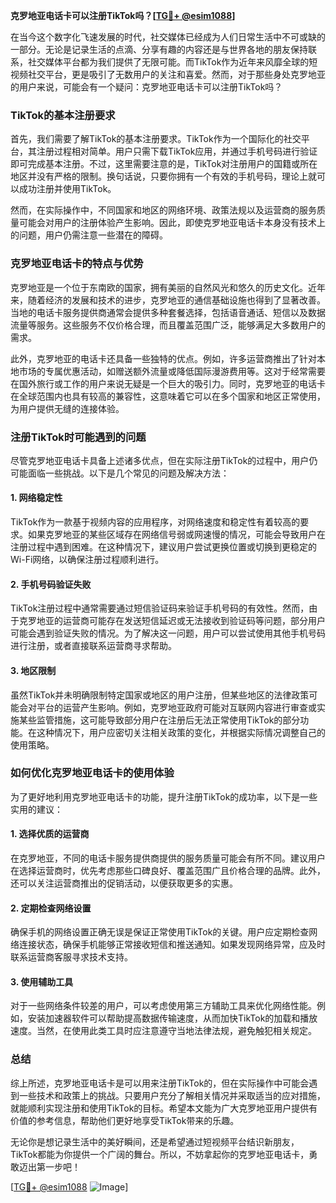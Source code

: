 **克罗地亚电话卡可以注册TikTok吗？[[TG💪+ @esim1088](https://t.me/s/esim1088)]**

在当今这个数字化飞速发展的时代，社交媒体已经成为人们日常生活中不可或缺的一部分。无论是记录生活的点滴、分享有趣的内容还是与世界各地的朋友保持联系，社交媒体平台都为我们提供了无限可能。而TikTok作为近年来风靡全球的短视频社交平台，更是吸引了无数用户的关注和喜爱。然而，对于那些身处克罗地亚的用户来说，可能会有一个疑问：克罗地亚电话卡可以注册TikTok吗？

### TikTok的基本注册要求

首先，我们需要了解TikTok的基本注册要求。TikTok作为一个国际化的社交平台，其注册过程相对简单。用户只需下载TikTok应用，并通过手机号码进行验证即可完成基本注册。不过，这里需要注意的是，TikTok对注册用户的国籍或所在地区并没有严格的限制。换句话说，只要你拥有一个有效的手机号码，理论上就可以成功注册并使用TikTok。

然而，在实际操作中，不同国家和地区的网络环境、政策法规以及运营商的服务质量可能会对用户的注册体验产生影响。因此，即使克罗地亚电话卡本身没有技术上的问题，用户仍需注意一些潜在的障碍。

### 克罗地亚电话卡的特点与优势

克罗地亚是一个位于东南欧的国家，拥有美丽的自然风光和悠久的历史文化。近年来，随着经济的发展和技术的进步，克罗地亚的通信基础设施也得到了显著改善。当地的电话卡服务提供商通常会提供多种套餐选择，包括语音通话、短信以及数据流量等服务。这些服务不仅价格合理，而且覆盖范围广泛，能够满足大多数用户的需求。

此外，克罗地亚的电话卡还具备一些独特的优点。例如，许多运营商推出了针对本地市场的专属优惠活动，如赠送额外流量或降低国际漫游费用等。这对于经常需要在国外旅行或工作的用户来说无疑是一个巨大的吸引力。同时，克罗地亚的电话卡在全球范围内也具有较高的兼容性，这意味着它可以在多个国家和地区正常使用，为用户提供无缝的连接体验。

### 注册TikTok时可能遇到的问题

尽管克罗地亚电话卡具备上述诸多优点，但在实际注册TikTok的过程中，用户仍可能面临一些挑战。以下是几个常见的问题及解决方法：

#### 1. **网络稳定性**
   TikTok作为一款基于视频内容的应用程序，对网络速度和稳定性有着较高的要求。如果克罗地亚的某些区域存在网络信号弱或网速慢的情况，可能会导致用户在注册过程中遇到困难。在这种情况下，建议用户尝试更换位置或切换到更稳定的Wi-Fi网络，以确保注册过程顺利进行。

#### 2. **手机号码验证失败**
   TikTok注册过程中通常需要通过短信验证码来验证手机号码的有效性。然而，由于克罗地亚的运营商可能存在发送短信延迟或无法接收到验证码等问题，部分用户可能会遇到验证失败的情况。为了解决这一问题，用户可以尝试使用其他手机号码进行注册，或者直接联系运营商寻求帮助。

#### 3. **地区限制**
   虽然TikTok并未明确限制特定国家或地区的用户注册，但某些地区的法律政策可能会对平台的运营产生影响。例如，克罗地亚政府可能对互联网内容进行审查或实施某些监管措施，这可能导致部分用户在注册后无法正常使用TikTok的部分功能。在这种情况下，用户应密切关注相关政策的变化，并根据实际情况调整自己的使用策略。

### 如何优化克罗地亚电话卡的使用体验

为了更好地利用克罗地亚电话卡的功能，提升注册TikTok的成功率，以下是一些实用的建议：

#### 1. **选择优质的运营商**
   在克罗地亚，不同的电话卡服务提供商提供的服务质量可能会有所不同。建议用户在选择运营商时，优先考虑那些口碑良好、覆盖范围广且价格合理的品牌。此外，还可以关注运营商推出的促销活动，以便获取更多的实惠。

#### 2. **定期检查网络设置**
   确保手机的网络设置正确无误是保证正常使用TikTok的关键。用户应定期检查网络连接状态，确保手机能够正常接收短信和推送通知。如果发现网络异常，应及时联系运营商客服寻求技术支持。

#### 3. **使用辅助工具**
   对于一些网络条件较差的用户，可以考虑使用第三方辅助工具来优化网络性能。例如，安装加速器软件可以帮助提高数据传输速度，从而加快TikTok的加载和播放速度。当然，在使用此类工具时应注意遵守当地法律法规，避免触犯相关规定。

### 总结

综上所述，克罗地亚电话卡是可以用来注册TikTok的，但在实际操作中可能会遇到一些技术和政策上的挑战。只要用户充分了解相关情况并采取适当的应对措施，就能顺利实现注册和使用TikTok的目标。希望本文能为广大克罗地亚用户提供有价值的参考信息，帮助他们更好地享受TikTok带来的乐趣。

无论你是想记录生活中的美好瞬间，还是希望通过短视频平台结识新朋友，TikTok都能为你提供一个广阔的舞台。所以，不妨拿起你的克罗地亚电话卡，勇敢迈出第一步吧！

[[TG💪+ @esim1088](https://t.me/s/esim1088) ![Image](https://i.postimg.cc/4NQfJmqS/Snipaste-2025-05-13-00-14-12.png)]